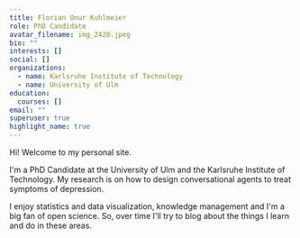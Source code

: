 ```yaml
---
title: Florian Onur Kuhlmeier
role: PhD Candidate
avatar_filename: img_2428.jpeg
bio: ""
interests: []
social: []
organizations:
  - name: Karlsruhe Institute of Technology
  - name: University of Ulm
education:
  courses: []
email: ""
superuser: true
highlight_name: true
---
```

Hi! Welcome to my personal site.

I'm a PhD Candidate at the University of Ulm and the Karlsruhe Institute of Technology. My research is on how to design conversational agents to treat symptoms of depression. 

I enjoy statistics and data visualization, knowledge management and I'm a big fan of open science. So, over time I'll try to blog about the things I learn and do in these areas.